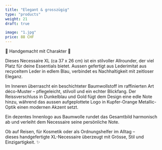 ```yaml
---
title: "Elegant & grosszügig"
type: "products"
weight: 21
draft: true

image: "1.jpg"
price: 88 CHF
---
```


🌊 Handgemacht mit Charakter 🌊

Dieses Necessaire XL (ca 37 x 26 cm) ist ein stilvoller Allrounder, der viel Platz für deine Essentials bietet. Aussen gefertigt aus Lederimitat aus recyceltem Leder in edlem Blau, verbindet es Nachhaltigkeit mit zeitloser Eleganz.

Im Inneren überrascht ein beschichteter Baumwollstoff im raffinierten Art déco-Muster – pflegeleicht, stilvoll und ein echter Blickfang. Der Reissverschluss in Dunkelblau und Gold fügt dem Design eine edle Note hinzu, während das aussen aufgeplottete Logo in Kupfer-Orange Metallic-Optik einen modernen Akzent setzt.

Ein dezentes Innenlogo aus Baumwolle rundet das Gesamtbild harmonisch ab und verleiht dem Necessaire seine persönliche Note.

Ob auf Reisen, für Kosmetik oder als Ordnungshelfer im Alltag –  
dieses handgefertigte XL-Necessaire überzeugt mit Grösse, Stil und Einzigartigkeit. ✨